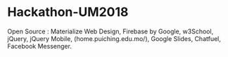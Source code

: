 # Hackathon-UM2018

Open Source :
Materialize Web Design, Firebase by Google, w3School, jQuery, jQuery Mobile, (home.puiching.edu.mo/), Google Slides, Chatfuel, Facebook Messenger.
